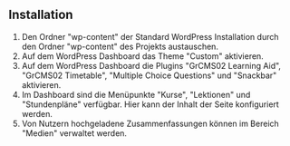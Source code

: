 ## Installation

1. Den Ordner "wp-content" der Standard WordPress Installation durch den Ordner "wp-content" des Projekts austauschen.
2. Auf dem WordPress Dashboard das Theme "Custom" aktivieren.
3. Auf dem WordPress Dashboard die Plugins "GrCMS02 Learning Aid", "GrCMS02 Timetable", "Multiple Choice Questions" und "Snackbar" aktivieren.
4. Im Dashboard sind die Menüpunkte "Kurse", "Lektionen" und "Stundenpläne" verfügbar. Hier kann der Inhalt der Seite konfiguriert werden.
5. Von Nutzern hochgeladene Zusammenfassungen können im Bereich "Medien" verwaltet werden.
